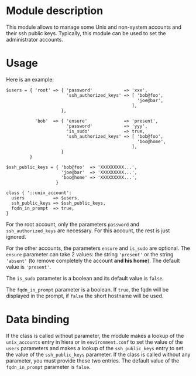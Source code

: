 # Module description

This module allows to manage some Unix and non-system
accounts and their ssh public keys. Typically, this module
can be used to set the administrator accounts.

# Usage

Here is an example:

```puppet
$users = { 'root' => { 'password'            => 'xxx',
                       'ssh_authorized_keys' => [ 'bob@foo',
                                                  'joe@bar',
                                                ],
                     },

           'bob'  => { 'ensure'              => 'present',
                       'password'            => 'yyy',
                       'is_sudo'             => true,
                       'ssh_authorized_keys' => [ 'bob@foo',
                                                  'boo@home',
                                                ],
                     }
         }

$ssh_public_keys = { 'bob@foo'  => 'XXXXXXXXX...',
                     'joe@bar'  => 'XXXXXXXXX...',
                     'boo@home' => 'XXXXXXXXX...',
                   }

class { '::unix_account':
  users           => $users,
  ssh_public_keys => $ssh_public_keys,
  fqdn_in_prompt  => true,
}
```

For the root account, only the parameters `password`
and `ssh_authorized_keys` are necessary. For this
account, the rest is just ignored.

For the other accounts, the parameters `ensure` and
`is_sudo` are optional. The `ensure` parameter can
take 2 values: the string `'present'` or the string
`'absent'` (to remove completely the account **and his
home**). The default value is `'present'`.

The `is_sudo` parameter is a boolean and its default
value is `false`.

The `fqdn_in_prompt` parameter is a boolean. If `true`,
the fqdn will be displayed in the prompt, if `false`
the short hostname will be used.




# Data binding

If the class is called without parameter, the module makes a
lookup of the `unix_accounts` entry in hiera or in
`environment.conf` to set the value of the `users` parameters
and makes a lookup of the `ssh_public_keys` entry to set the
value of the `ssh_public_keys` parameter. If the class is
called without any parameter, you must provide these two
entries. The default value of the `fqdn_in_prompt` parameter
is `false`.


